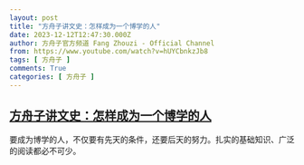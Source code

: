 ```yaml
---
layout: post
title: "方舟子讲文史：怎样成为一个博学的人"
date: 2023-12-12T12:47:30.000Z
author: 方舟子官方频道 Fang Zhouzi - Official Channel
from: https://www.youtube.com/watch?v=hUYCbnkzJb8
tags: [ 方舟子 ]
comments: True
categories: [ 方舟子 ]
---
```

<!--1702385250000-->
[方舟子讲文史：怎样成为一个博学的人](https://www.youtube.com/watch?v=hUYCbnkzJb8)
------

<div>
要成为博学的人，不仅要有先天的条件，还要后天的努力。扎实的基础知识、广泛的阅读都必不可少。
</div>
